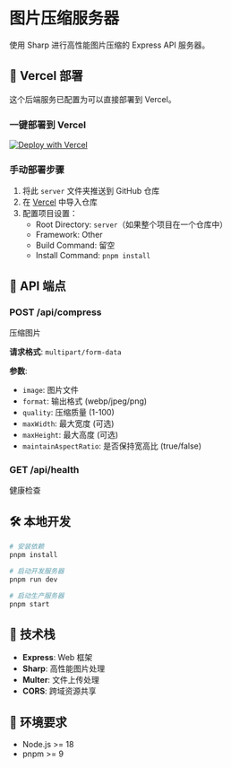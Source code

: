 # 图片压缩服务器

使用 Sharp 进行高性能图片压缩的 Express API 服务器。

## 🚀 Vercel 部署

这个后端服务已配置为可以直接部署到 Vercel。

### 一键部署到 Vercel

[![Deploy with Vercel](https://vercel.com/button)](https://vercel.com/new/clone?repository-url=https://github.com/your-username/image-compressor)

### 手动部署步骤

1. 将此 `server` 文件夹推送到 GitHub 仓库
2. 在 [Vercel](https://vercel.com/) 中导入仓库
3. 配置项目设置：
   - Root Directory: `server`（如果整个项目在一个仓库中）
   - Framework: Other
   - Build Command: 留空
   - Install Command: `pnpm install`

## 📡 API 端点

### POST /api/compress

压缩图片

**请求格式**: `multipart/form-data`

**参数**:

- `image`: 图片文件
- `format`: 输出格式 (webp/jpeg/png)
- `quality`: 压缩质量 (1-100)
- `maxWidth`: 最大宽度 (可选)
- `maxHeight`: 最大高度 (可选)
- `maintainAspectRatio`: 是否保持宽高比 (true/false)

### GET /api/health

健康检查

## 🛠️ 本地开发

```bash
# 安装依赖
pnpm install

# 启动开发服务器
pnpm run dev

# 启动生产服务器
pnpm start
```

## 🔧 技术栈

- **Express**: Web 框架
- **Sharp**: 高性能图片处理
- **Multer**: 文件上传处理
- **CORS**: 跨域资源共享

## 📝 环境要求

- Node.js >= 18
- pnpm >= 9
